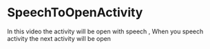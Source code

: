 # SpeechToOpenActivity
In this video the activity will be open with speech , When you speech activity the next activity will be open
